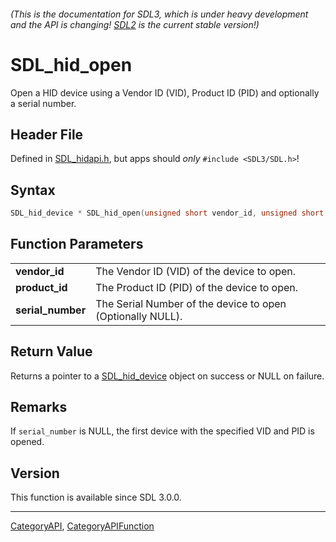 ###### (This is the documentation for SDL3, which is under heavy development and the API is changing! [SDL2](https://wiki.libsdl.org/SDL2/) is the current stable version!)
# SDL_hid_open

Open a HID device using a Vendor ID (VID), Product ID (PID) and optionally a serial number.

## Header File

Defined in [SDL_hidapi.h](https://github.com/libsdl-org/SDL/blob/main/include/SDL3/SDL_hidapi.h), but apps should _only_ `#include <SDL3/SDL.h>`!

## Syntax

```c
SDL_hid_device * SDL_hid_open(unsigned short vendor_id, unsigned short product_id, const wchar_t *serial_number);

```

## Function Parameters

|                       |                                                            |
| --------------------- | ---------------------------------------------------------- |
| **vendor_id**         | The Vendor ID (VID) of the device to open.                 |
| **product_id**        | The Product ID (PID) of the device to open.                |
| **serial_number**     | The Serial Number of the device to open (Optionally NULL). |

## Return Value

Returns a pointer to a [SDL_hid_device](SDL_hid_device) object on success
or NULL on failure.

## Remarks

If `serial_number` is NULL, the first device with the specified VID and PID
is opened.

## Version

This function is available since SDL 3.0.0.

----
[CategoryAPI](CategoryAPI), [CategoryAPIFunction](CategoryAPIFunction)

